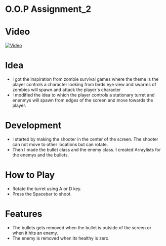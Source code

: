 # O.O.P Assignment_2

# Video
[![Video](https://i.ytimg.com/vi/m1xQ1u6kDVg/hqdefault.jpg?custom=true&w=336&h=188&stc=true&jpg444=true&jpgq=90&sp=68&sigh=aO_zm9Y_NAXvJ4SFtQuEKInqsuI)](https://www.youtube.com/watch?v=m1xQ1u6kDVg)

# Idea
- I got the inspiration from zombie survival games where the theme is the player controls a character looking from birds eye view and swarms of zombies will spawn and attack the player's character
- I modified the idea to which the player controls a stationary turret and enenmys will spawn from edges of the screen and move towards the player.

# Development
- I started by making the shooter in the center of the screen. The shooter can not move to other locations but can rotate.
- Then I made the bullet class and the enemy class. I created Arraylists for the enemys and the bullets.

# How to Play
- Rotate the turret using A or D key.
- Press the Spacebar to shoot.

# Features
- The bullets gets removed when the bullet is outside of the screen or when it hits an enemy.
- The enemy is removed when its healthy is zero.